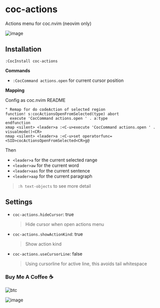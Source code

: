# coc-actions

Actions menu for coc.nvim (neovim only)

![image](https://user-images.githubusercontent.com/5492542/71774253-78717700-2fa6-11ea-9629-1e88d0b5114e.png)

## Installation

`:CocInstall coc-actions`

**Commands**

- `:CocCommand actions.open` for current cursor position

**Mapping**

Config as coc.nvim README

``` vim
" Remap for do codeAction of selected region
function! s:cocActionsOpenFromSelected(type) abort
  execute 'CocCommand actions.open ' . a:type
endfunction
xmap <silent> <leader>a :<C-u>execute 'CocCommand actions.open ' . visualmode()<CR>
nmap <silent> <leader>a :<C-u>set operatorfunc=<SID>cocActionsOpenFromSelected<CR>g@
```

Then

- `<leader>a` for the current selected range
- `<leader>aw` for the current word
- `<leader>aas` for the current sentence
- `<leader>aap` for the current paragraph

> `:h text-objects` to see more detail

## Settings

- `coc-actions.hideCursor`: true
  > Hide cursor when open actions menu
- `coc-actions.showActionKind`: true
  > Show action kind
- `coc-actions.useCursorLine`: false
  > Using cursorline for active line, this avoids tail whitespace

### Buy Me A Coffee ☕️

![btc](https://img.shields.io/keybase/btc/iamcco.svg?style=popout-square)

![image](https://user-images.githubusercontent.com/5492542/42771079-962216b0-8958-11e8-81c0-520363ce1059.png)
